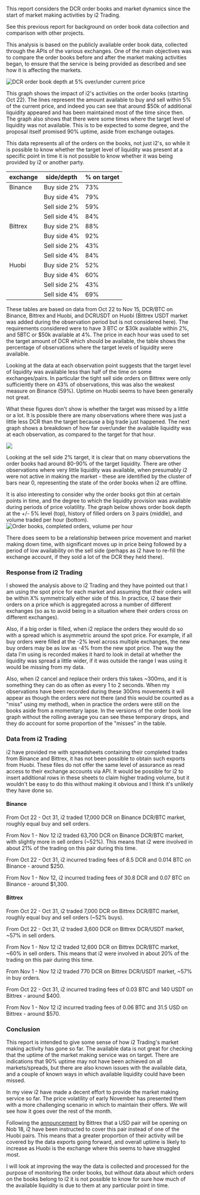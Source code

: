 This report considers the DCR order books and market dynamics since the start of market making activities by i2 Trading. 

See this previous report for background on order book data collection and comparison with other projects.

This analysis is based on the publicly available order book data, collected through the APIs of the various exchanges. One of the main objectives was to compare the order books before and after the market making activities began, to ensure that the service is being provided as described and see how it is affecting the markets.

![DCR order book depth at 5% over/under current price](DCR-orderbooks-time-Oct15.png)

This graph shows the impact of i2's activities on the order books (starting Oct 22). The lines represent the amount available to buy and sell within 5% of the current price, and indeed you can see that around $50k of additional liquidity appeared and has been maintained most of the time since then. The graph also shows that there were some times where the target level of liquidity was not available. This is to be expected to some degree, and the proposal itself promised 90% uptime, aside from exchange outages.

This data represents all of the orders on the books, not just i2's, so while it is possible to know whether the target level of liquidity was present at a specific point in time it is not possible to know whether it was being provided by i2 or another party. 

| exchange | side/depth   | % on target |
| -------- | ------------ | ----------- |
| Binance  | Buy side 2%  | 73%         |
|          | Buy side 4%  | 79%         |
|          | Sell side 2% | 59%         |
|          | Sell side 4% | 84%         |
| Bittrex  | Buy side 2%  | 88%         |
|          | Buy side 4%  | 92%         |
|          | Sell side 2% | 43%         |
|          | Sell side 4% | 84%         |
| Huobi    | Buy side 2%  | 52%         |
|          | Buy side 4%  | 60%         |
|          | Sell side 2% | 43%         |
|          | Sell side 4% | 69%         |

These tables are based on data from Oct 22 to Nov 15, DCR/BTC on Binance, Bittrex and Huobi, and DCRUSDT on Huobi (Bittrex USDT market was added during the observation period but is not considered here). The requirements considered were to have 3 BTC or $30k available within 2%, and 5BTC or $50k available at 4%. The price in each hour was used to set the target amount of DCR which should be available, the table shows the percentage of observations where the target levels of liquidity were available.

Looking at the data at each observation point suggests that the target level of liquidity was available less than half of the time on some exchanges/pairs. In particular the tight sell side orders on Bittrex were only sufficiently there on 43% of observations, this was also the weakest measure on Binance (59%). Uptime on Huobi seems to have been generally not great. 

What these figures don't show is whether the target was missed by a little or a lot. It is possible there are many observations where there was just a little less DCR than the target because a big trade just happened. The next graph shows a breakdown of how far over/under the available liquidity was at each observation, as compared to the target for that hour.

![](liquidity-targets.png)

Looking at the sell side 2% target, it is clear that on many observations the order books had around 80-90% of the target liquidity. There are other observations where very little liquidity was available, when presumably i2 were not active in making the market - these are identified by the cluster of bars near 0, representing the state of the order books when i2 are offline.

It is also interesting to consider why the order books got thin at certain points in time, and the degree to which the liquidity provision was available during periods of price volatility. The graph below shows order book depth at the +/- 5% level (top), history of filled orders on 3 pairs (middle), and volume traded per hour  (bottom).![Order books, completed orders, volume per hour](orderbooks-history-volume.png)

There does seem to be a relationship between price movement and market making down time, with significant moves up in price being followed by a period of low availability on the sell side (perhaps as i2 have to re-fill the exchange account, if they sold a lot of the DCR they held there).

### Response from i2 Trading

I showed the analysis above to i2 Trading and they have pointed out that I am using the spot price for each market and assuming that their orders will be within X% symmetrically either side of this. In practice, i2 base their orders on a price which is aggregated across a number of different exchanges (so as to avoid being in a situation where their orders cross on different exchanges). 

Also, if a big order is filled, when i2 replace the orders they would do so with a spread which is asymmetric around the spot price. For example, if all buy orders were filled at the -2% level across multiple exchanges, the new buy orders may be as low as -4% from the new spot price. The way the data I'm using is recorded makes it hard to look in detail at whether the liquidity was spread a little wider, if it was outside the range I was using it would be missing from my data.

Also, when i2 cancel and replace their orders this takes ~300ms, and it is something they can do as often as every 1 to 2 seconds. When my observations have been recorded during these 300ms movements it will appear as though the orders were not there (and this would be counted as a "miss" using my method), when in practice the orders were still on the books aside from a momentary lapse. In the versions of the order book line graph without the rolling average you can see these temporary drops, and they do account for some proportion of the "misses" in the table.

### Data from i2 Trading

i2 have provided me with spreadsheets containing their completed trades from Binance and Bittrex, it has not been possible to obtain such exports from Huobi. These files do not offer the same level of assurance as read access to their exchange accounts via API. It would be possible for i2 to insert additional rows in these sheets to claim higher trading volume, but it wouldn't be easy to do this without making it obvious and I think it's unlikely they have done so. 

#### Binance

From Oct 22 - Oct 31, i2 traded 17,000 DCR on Binance DCR/BTC market, roughly equal buy and sell orders.

From Nov 1 - Nov 12 i2 traded 63,700 DCR on Binance DCR/BTC market, with slightly more in sell orders (~52%). This means that i2 were involved in about 21% of the trading on this pair during this time.

From Oct 22 - Oct 31, i2 incurred trading fees of 8.5 DCR and 0.014 BTC on Binance - around $250.

From Nov 1 - Nov 12, i2 incurred trading fees of 30.8 DCR and 0.07 BTC on Binance - around $1,300.

#### Bittrex

From Oct 22 - Oct 31, i2 traded 7,000 DCR on Bittrex DCR/BTC market, roughly equal buy and sell orders (~52% buys).

From Oct 22 - Oct 31, i2 traded 3,600 DCR on Bittrex DCR/USDT market, ~57% in sell orders.

From Nov 1 - Nov 12 i2 traded 12,600 DCR on Bittrex DCR/BTC market, ~60% in sell orders. This means that i2 were involved in about 20% of the trading on this pair during this time.

From Nov 1 - Nov 12 i2 traded 770 DCR on Bittrex DCR/USDT market, ~57% in buy orders.

From Oct 22 - Oct 31, i2 incurred trading fees of 0.03 BTC and 140 USDT on Bittrex - around $400.

From Nov 1 - Nov 12 i2 incurred trading fees of 0.06 BTC and 31.5 USD on Bittrex - around $570.

### Conclusion

This report is intended to give some sense of how i2 Trading's market making activity has gone so far. The available data is not great for checking that the uptime of the market making service was on target. There are indications that 90% uptime may not have been achieved on all markets/spreads, but there are also known issues with the available data, and a couple of known ways in which available liquidity could have been missed.

In my view i2 have made a decent effort to provide the market making service so far. The price volatility of early November has presented them with a more challenging scenario in which to maintain their offers. We will see how it goes over the rest of the month.

Following the [announcement](https://twitter.com/BittrexExchange/status/1194330471385186316?s=20) by Bittrex that  a USD pair will be opening on Nob 18, i2 have been instructed to cover this pair instead of one of the Huobi pairs. This means that a greater proportion of their activity will be covered by the data exports going forward, and overall uptime is likely to increase as Huobi is the exchange where this seems to have struggled most.

I will look at improving the way the data is collected and processed for the purpose of monitoring the order books, but without data about which orders on the books belong to i2 it is not possible to know for sure how much of the available liquidity is due to them at any particular point in time.







